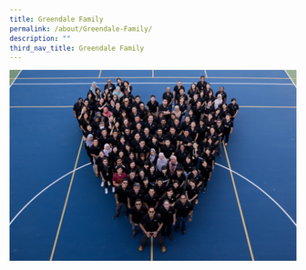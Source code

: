 ```yaml
---
title: Greendale Family
permalink: /about/Greendale-Family/
description: ""
third_nav_title: Greendale Family
---
```

![](/images/20220517_085832A.jpeg)